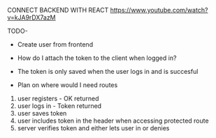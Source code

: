 CONNECT BACKEND WITH REACT
https://www.youtube.com/watch?v=kJA9rDX7azM

TODO-
<!-- -Create models -->
<!-- - Create routes structure -->
<!-- - Setup db with mongo and mongoose -->
<!-- - Implement user creation -->
<!-- - Implement user login -->
<!-- - Implement route protecting -->
- Create user from frontend
- How do I attach the token to the client when logged in?
- The token is only saved when the user logs in and is succesful

- Plan on where would I need routes


1. user registers - OK returned
2. user logs in - Token returned
3. user saves token
4. user includes token in the header when accessing protected route
5. server verifies token and either lets user in or denies